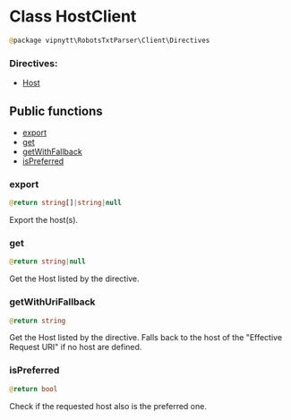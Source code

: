 # Class HostClient
```php
@package vipnytt\RobotsTxtParser\Client\Directives
```

### Directives:
- [Host](../directives.md#host)

## Public functions
- [export](#export)
- [get](#get)
- [getWithFallback](#getwithfallback)
- [isPreferred](#ispreferred)

### export
```php
@return string[]|string|null
```
Export the host(s).

### get
```php
@return string|null
```
Get the Host listed by the directive.

### getWithUriFallback
```php
@return string
```
Get the Host listed by the directive. Falls back to the host of the "Effective Request URI" if no host are defined.

### isPreferred
```php
@return bool
```
Check if the requested host also is the preferred one.
